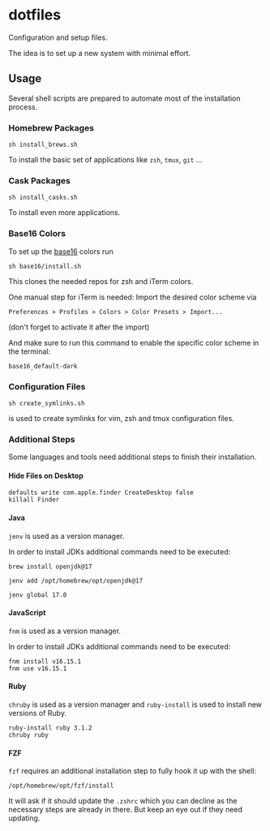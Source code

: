 # dotfiles

Configuration and setup files.

The idea is to set up a new system with minimal effort.


## Usage

Several shell scripts are prepared to automate most of the installation process.


### Homebrew Packages

```
sh install_brews.sh
```
To install the basic set of applications like `zsh`, `tmux`, `git` ...


### Cask Packages

```
sh install_casks.sh
```
To install even more applications.


### Base16 Colors

To set up the [base16](https://github.com/chriskempson/base16) colors run
```
sh base16/install.sh
```
This clones the needed repos for zsh and iTerm colors.

One manual step for iTerm is needed: Import the desired color scheme via

`Preferences > Profiles > Colors > Color Presets > Import...`

(don't forget to activate it after the import)

And make sure to run this command to enable the specific color scheme in the terminal:

```
base16_default-dark
```


### Configuration Files
```
sh create_symlinks.sh
```
is used to create symlinks for vim, zsh and tmux configuration files.


### Additional Steps

Some languages and tools need additional steps to finish their installation.


#### Hide Files on Desktop
```
defaults write com.apple.finder CreateDesktop false
killall Finder
```


#### Java

`jenv` is used as a version manager.

In order to install JDKs additional commands need to be executed:

```
brew install openjdk@17

jenv add /opt/homebrew/opt/openjdk@17

jenv global 17.0
```


#### JavaScript

`fnm` is used as a version manager.

In order to install JDKs additional commands need to be executed:

```
fnm install v16.15.1
fnm use v16.15.1
```


#### Ruby

`chruby` is used as a version manager and `ruby-install` is used to install new versions of Ruby.

```
ruby-install ruby 3.1.2
chruby ruby
```


#### FZF

`fzf` requires an additional installation step to fully hook it up with the shell:

```
/opt/homebrew/opt/fzf/install
```

It will ask if it should update the `.zshrc` which you can decline as the necessary steps are already in there.
But keep an eye out if they need updating.

